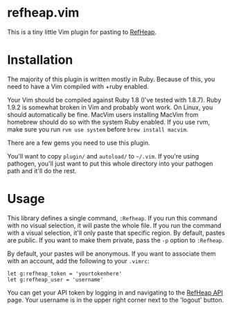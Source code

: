 # refheap.vim

This is a tiny little Vim plugin for pasting to
[RefHeap](https://refheap.com).

# Installation

The majority of this plugin is written mostly in Ruby. Because of this,
you need to have a Vim compiled with +ruby enabled.

Your Vim should be compiled against Ruby 1.8 (I've tested with 1.8.7).
Ruby 1.9.2 is somewhat broken in Vim and probably wont work. On Linux,
you should automatically be fine. MacVim users installing MacVim from
homebrew should do so with the system Ruby enabled. If you use rvm, make
sure you run `rvm use system` before `brew install macvim`.

There are a few gems you need to use this plugin.


You'll want to copy `plugin/` and `autoload/` to `~/.vim`. If you're
using pathogen, you'll just want to put this whole directory into your
pathogen path and it'll do the rest.

# Usage

This library defines a single command, `:Refheap`. If you run this
command with no visual selection, it will paste the whole file. If you
run the command with a visual selection, it'll only paste that specific
region. By default, pastes are public. If you want to make them private,
pass the `-p` option to `:Refheap`.

By default, your pastes will be anonymous. If you want to associate them
with an account, add the following to your `.vimrc`:

```
let g:refheap_token = 'yourtokenhere'
let g:refheap_user = 'username'
```

You can get your API token by logging in and navigating to the [RefHeap
API](https://refheap.com/api) page. Your username is in the upper right
corner next to the 'logout' button.
